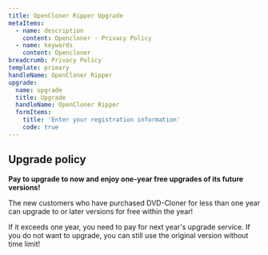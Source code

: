 ```yaml
---
title: OpenCloner Ripper Upgrade
metaItems:
  - name: description
    content: Opencloner - Privacy Policy
  - name: keywords
    content: Opencloner
breadcrumb: Privacy Policy
template: primary 
handleName: OpenCloner Ripper
upgrade:
  name: upgrade
  title: Upgrade
  handleName: OpenCloner Ripper
  formItems:
    title: 'Enter your registration information'
    code: true
---
```


## Upgrade policy

**Pay to upgrade to <item-info :handlename="handleName"></item-info> now and enjoy one-year free upgrades of its future versions!**

The new customers who have purchased DVD-Cloner for less than one year can upgrade to <item-info :handlename="handleName"></item-info> or later versions for free within the year!

If it exceeds one year, you need to pay for next year's upgrade service. If you do not want to upgrade, you can still use the original version without time limit!